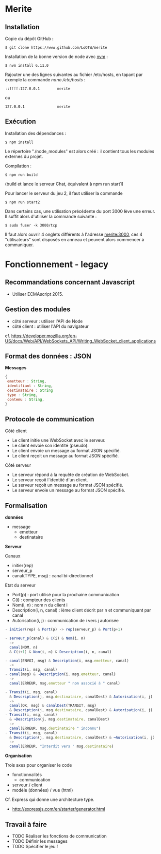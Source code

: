 # Merite

## Installation

Copie du dépôt GitHub :

```
$ git clone https://www.github.com/LoOTW/merite
```

Installation de la bonne version de node avec [nvm](https://www.digitalocean.com/community/tutorials/how-to-install-node-js-on-debian-8) :

```
$ nvm install 6.11.0
```

Rajouter une des lignes suivantes au fichier /etc/hosts, en tapant par exemple la commande _nano_ _/etc/hosts_ :

```
::ffff:127.0.0.1        merite
```

ou

```
127.0.0.1               merite
```

## Exécution

Installation des dépendances :

```
$ npm install
```

Le répertoire "./node_modules" est alors créé : il contient tous les
modules externes du projet.

Compilation :

```
$ npm run build
```

(build et lance le serveur Chat, équivalent à npm run start1)

Pour lancer le serveur du jeu 2, il faut utiliser la commande

```
$ npm run start2
```

Dans certains cas, une utilisation précédente du port 3000 lève une erreur. Il suffit alors d'utiliser la commande suivante :

```
$ sudo fuser -k 3000/tcp
```

Il faut alors ouvrir 4 onglets différents à l'adresse [merite:3000](merite:3000), ces 4 "utilisateurs" sont disposés en anneau et peuvent alors commencer à communiquer.

# Fonctionnement - legacy

## Recommandations concernant Javascript

* Utiliser ECMAscript 2015.

## Gestion des modules

* côté serveur : utiliser l'API de Node
* côté client : utiliser l'API du navigateur

cf. https://developer.mozilla.org/en-US/docs/Web/API/WebSockets_API/Writing_WebSocket_client_applications

## Format des données : JSON

**Messages**

```javascript
{
 emetteur : String,
 identifiant : String,
 destinataire : String
 type : String,
 contenu : String,
}
```

## Protocole de communication

Côté client

* Le client initie une WebSocket avec le serveur.
* Le client envoie son identité (pseudo).
* Le client envoie un message au format JSON spécifié.
* Le client reçoit un message au format JSON spécifié.

Côté serveur

* Le serveur répond à la requête de création de WebSocket.
* Le serveur reçoit l'identité d'un client.
* Le serveur reçoit un message au format JSON spécifié.
* Le serveur envoie un message au format JSON spécifié.

## Formalisation

**données**

* message
  * emetteur
  * destinataire

**Serveur**

Canaux

* initier(rep)
* serveur_p
* canal(TYPE, msg) : canal bi-directionnel

Etat du serveur

* Port(p) : port utilisé pour la prochaine communication
* C(i) : compteur des clients
* Nom(i, n) : nom n du client i
* Description(i, n, canal) : ième client décrit par n et communiquant
  par canal
* Autorisation(i, j) : communication de i vers j autorisée

```javascript
- initier(rep) & Port(p) -> rep(serveur_p) & Port(p+1)

- serveur_p(canal) & C(i) & Nom(i, n)
  ->
  canal(NOM, n)
  & C(i+1) & Nom(i, n) & Description(i, n, canal)

- canal(ENVOI, msg) & Description(i, msg.emetteur, canal)
  ->  
  Transit(i, msg, canal)
- canal(msg) & ¬Description(i, msg.emetteur, canal)
  ->  
  canal(ERREUR, msg.emetteur " non associé à " canal)

- Transit(i, msg, canal)
  & Description(j, msg.destinataire, canalDest) & Autorisation(i, j)
  ->
  canal(OK, msg) & canalDest(TRANSIT, msg)
  & Description(j, msg.destinataire, canalDest) & Autorisation(i, j)
- Transit(i, msg, canal)
  & ¬Description(j, msg.destinataire, canalDest)
  ->
  canal(ERREUR, msg.destinataire " inconnu")
- Transit(i, msg, canal)
  & Description(j, msg.destinataire, canalDest) & ¬Autorisation(i, j)
  ->
  canal(ERREUR, "Interdit vers " msg.destinataire)
```

**Organisation**

Trois axes pour organiser le code

* fonctionnalités
  * communication
* serveur / client
* modèle (données) / vue (html)

Cf. Express qui donne une architecture type.

* http://expressjs.com/en/starter/generator.html

## Travail à faire

* TODO Réaliser les fonctions de communication
* TODO Définir les messages
* TODO Spécifier le jeu 1
